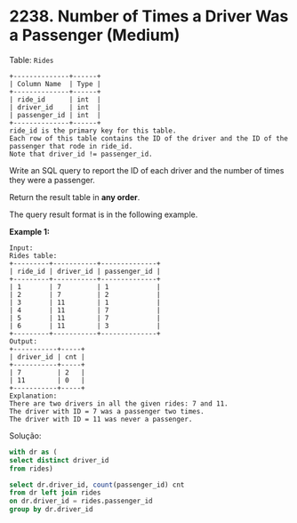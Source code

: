 # 2238. Number of Times a Driver Was a Passenger (Medium)

Table: `Rides`

```
+--------------+------+
| Column Name  | Type |
+--------------+------+
| ride_id      | int  |
| driver_id    | int  |
| passenger_id | int  |
+--------------+------+
ride_id is the primary key for this table.
Each row of this table contains the ID of the driver and the ID of the passenger that rode in ride_id.
Note that driver_id != passenger_id.

```

Write an SQL query to report the ID of each driver and the number of times they were a passenger.

Return the result table in **any order**.

The query result format is in the following example.

**Example 1:**

```
Input:
Rides table:
+---------+-----------+--------------+
| ride_id | driver_id | passenger_id |
+---------+-----------+--------------+
| 1       | 7         | 1            |
| 2       | 7         | 2            |
| 3       | 11        | 1            |
| 4       | 11        | 7            |
| 5       | 11        | 7            |
| 6       | 11        | 3            |
+---------+-----------+--------------+
Output:
+-----------+-----+
| driver_id | cnt |
+-----------+-----+
| 7         | 2   |
| 11        | 0   |
+-----------+-----+
Explanation:
There are two drivers in all the given rides: 7 and 11.
The driver with ID = 7 was a passenger two times.
The driver with ID = 11 was never a passenger.
```

Solução:

```sql
with dr as (
select distinct driver_id
from rides)

select dr.driver_id, count(passenger_id) cnt
from dr left join rides
on dr.driver_id = rides.passenger_id
group by dr.driver_id
```